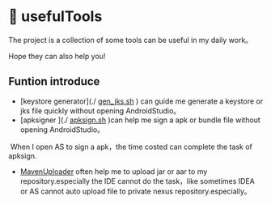 # :wrench: usefulTools

The project is a collection of some tools can be useful in my daily work。

Hope they can also help you!

## Funtion introduce

* [keystore generator](./ [gen_jks.sh](gen_jks.sh) ) can guide me generate a keystore or jks file quickly without opening AndroidStudio。
* [apksigner ](./ [apksign.sh](apksign.sh) )can help me sign a apk or bundle file without opening AndroidStudio。

​		When  I open AS to sign a apk，the time costed can complete the task of apksign.

* [MavenUploader](./mavenupload.sh ) often help me to upload jar or aar to my repository.especially the IDE cannot do the task，like sometimes IDEA or AS cannot auto upload file to private nexus repository.especially。



